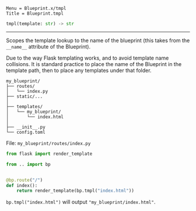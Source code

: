 ```
Menu = Blueprint.x/tmpl
Title = Blueprint.tmpl
```

```python
tmpl(template: str) -> str
```

---

Scopes the template lookup to the name of the blueprint (this takes from the `__name__` attribute of the Blueprint).

Due to the way Flask templating works, and to avoid template name collisions.
It is standard practice to place the name of the Blueprint in the template path,
then to place any templates under that folder.

```text
my_blueprint/
├── routes/
│   └── index.py
├── static/...
│
├── templates/
│   └── my_blueprint/
│       └── index.html
│
├── __init__.py
└── config.toml
```

File: `my_blueprint/routes/index.py`

```python
from flask import render_template

from .. import bp


@bp.route("/")
def index():
    return render_template(bp.tmpl("index.html"))
```

`bp.tmpl("index.html")` will output `"my_blueprint/index.html"`.
